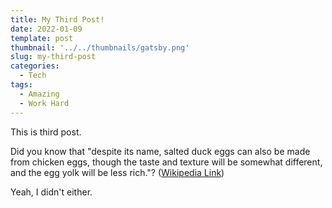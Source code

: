 ```yaml
---
title: My Third Post!
date: 2022-01-09
template: post
thumbnail: '../../thumbnails/gatsby.png'
slug: my-third-post
categories:
  - Tech
tags:
  - Amazing
  - Work Hard
---
```


This is third post.

Did you know that "despite its name, salted duck eggs can also be made from
chicken eggs, though the taste and texture will be somewhat different, and the
egg yolk will be less rich."?
([Wikipedia Link](https://en.wikipedia.org/wiki/Salted_duck_egg))

Yeah, I didn't either.
